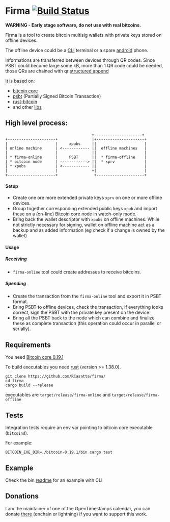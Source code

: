# Firma [![Build Status]][travis]

[Build Status]: https://travis-ci.com/RCasatta/firma.svg?branch=master
[travis]: https://travis-ci.com/github/RCasatta/firma

**WARNING - Early stage software, do not use with real bitcoins.**

Firma is a tool to create bitcoin multisig wallets with private keys stored on offline devices.

The offline device could be a [CLI](bin) terminal or a spare [android](android) phone.

Informations are transferred between devices through QR codes. Since PSBT could become large some kB, more than 1 QR code could be needed, those QRs are chained with qr [structured append](https://segno.readthedocs.io/en/stable/structured-append.html) 

It is based on:
  * [bitcoin core](https://bitcoincore.org/)
  * [psbt](https://github.com/bitcoin/bips/blob/master/bip-0174.mediawiki) (Partially Signed Bitcoin Transaction)
  * [rust-bitcoin](https://github.com/rust-bitcoin/rust-bitcoin)
  * and other [libs](lib/Cargo.toml)
  
## High level process:

```
                                      +---------------------+
+---------------------+               |+---------------------+
|                     |     xpubs     ||                     |
| online machine      | <------------ ||  offline machines   |
|                     |               ||                     |
| * firma-online      |     PSBT      ||  * firma-offline    |
| * bitcoin node      | ------------> ||  * xprv             |
| * xpubs             | <------------ ||                     |
|                     |               +|                     |
+---------------------+                +---------------------+
```

#### Setup

* Create one ore more extended private keys `xprv` on one or more offline devices.
* Group together corresponding extended public keys `xpub` and import these on a (on-line) Bitcoin core node in watch-only mode.
* Bring back the wallet descriptor with `xpubs` on offline machines. While not strictly necessary for signing, wallet on offline machine act as a backup and as added information (eg check if a change is owned by the wallet)

#### Usage

##### Receiving

* `firma-online` tool could create addresses to receive bitcoins.

##### Spending

* Create the transaction from the `firma-online` tool and export it in PSBT format.
* Bring PSBT to offline devices, check the transaction, if everything looks correct, sign the PSBT with the private key present on the device.
* Bring all the PSBT back to the node which can combine and finalize these as complete transaction (this operation could occur in parallel or serially).

## Requirements

You need [Bitcoin core 0.19.1](https://bitcoincore.org/)

To build executables you need [rust](https://www.rust-lang.org/) (version >= 1.38.0).

```
git clone https://github.com/RCasatta/firma/
cd firma
cargo build --release
```

executables are `target/release/firma-online` and `target/release/firma-offline`

## Tests

Integration tests require an env var pointing to bitcoin core executable (`bitcoind`). 

For example:

```
BITCOIN_EXE_DIR=./bitcoin-0.19.1/bin cargo test
```

## Example

Check the bin [readme](bin/README.md) for an example with CLI 

## Donations

I am the maintainer of one of the OpenTimestamps calendar, you can donate [there](https://finney.calendar.eternitywall.com/) (onchain or lightning) if you want to support this work.
